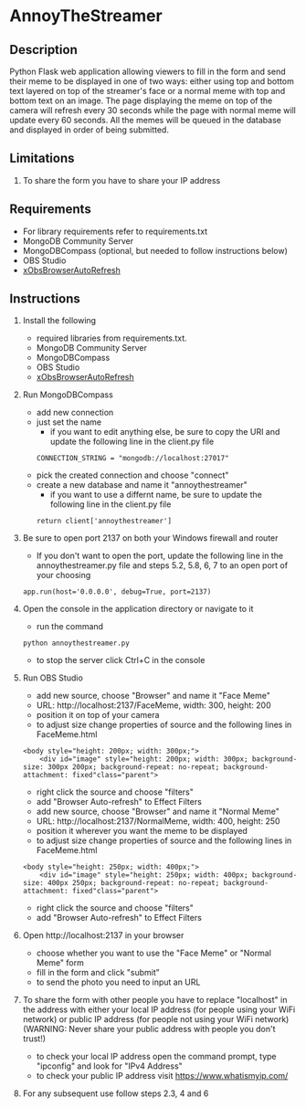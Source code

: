 # AnnoyTheStreamer

## Description

Python Flask web application allowing viewers to fill in the form and send their meme to be displayed in one of two ways: either using top and bottom text layered on top of the streamer's face or a normal meme with top and bottom text on an image.
The page displaying the meme on top of the camera will refresh every 30 seconds while the page with normal meme will update every 60 seconds.
All the memes will be queued in the database and displayed in order of being submitted.

## Limitations

1. To share the form you have to share your IP address

## Requirements

- For library requirements refer to requirements.txt
- MongoDB Community Server
- MongoDBCompass (optional, but needed to follow instructions below)
- OBS Studio
- [xObsBrowserAutoRefresh](https://github.com/YorVeX/xObsBrowserAutoRefresh)

## Instructions
 
1. Install the following
    - required libraries from requirements.txt.
    - MongoDB Community Server
    - MongoDBCompass
    - OBS Studio
    - [xObsBrowserAutoRefresh](https://github.com/YorVeX/xObsBrowserAutoRefresh)

2. Run MongoDBCompass
    - add new connection
    - just set the name
        - if you want to edit anything else, be sure to copy the URI and update the following line in the client.py file
        ```
        CONNECTION_STRING = "mongodb://localhost:27017"
        ```
    - pick the created connection and choose "connect"
    - create a new database and name it "annoythestreamer"
        - if you want to use a differnt name, be sure to update the following line in the client.py file
        ```
        return client['annoythestreamer']
        ```

3. Be sure to open port 2137 on both your Windows firewall and router
    - If you don't want to open the port, update the following line in the annoythestreamer.py file and steps 5.2, 5.8, 6, 7 to an open port of your choosing
    ```
    app.run(host='0.0.0.0', debug=True, port=2137)    
    ```

4. Open the console in the application directory or navigate to it
    - run the command
    ```
    python annoythestreamer.py
    ```
    - to stop the server click Ctrl+C in the console

5. Run OBS Studio
    - add new source, choose "Browser" and name it "Face Meme"
    - URL: http://localhost:2137/FaceMeme, width: 300, height: 200
    - position it on top of your camera
    - to adjust size change properties of source and the following lines in FaceMeme.html
    ```
    <body style="height: 200px; width: 300px;">
        <div id="image" style="height: 200px; width: 300px; background-size: 300px 200px; background-repeat: no-repeat; background-attachment: fixed"class="parent">
    ```
    - right click the source and choose "filters"
    - add "Browser Auto-refresh" to Effect Filters
    - add new source, choose "Browser" and name it "Normal Meme"
    - URL: http://localhost:2137/NormalMeme, width: 400, height: 250
    - position it wherever you want the meme to be displayed
    - to adjust size change properties of source and the following lines in FaceMeme.html
    ```
    <body style="height: 250px; width: 400px;">
        <div id="image" style="height: 250px; width: 400px; background-size: 400px 250px; background-repeat: no-repeat; background-attachment: fixed"class="parent">
    ```
    - right click the source and choose "filters"
    - add "Browser Auto-refresh" to Effect Filters

6. Open http://localhost:2137 in your browser
    - choose whether you want to use the "Face Meme" or "Normal Meme" form
    - fill in the form and click "submit"
    - to send the photo you need to input an URL

7. To share the form with other people you have to replace "localhost" in the address with either your local IP address (for people using your WiFi network) or public IP address (for people not using your WiFi network)
    (WARNING: Never share your public address with people you don't trust!)
    - to check your local IP address open the command prompt, type "ipconfig" and look for "IPv4 Address"
    - to check your public IP address visit https://www.whatismyip.com/

8. For any subsequent use follow steps 2.3, 4 and 6